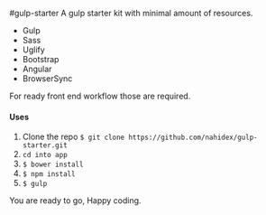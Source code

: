#gulp-starter
A gulp starter kit with minimal amount of resources.
- Gulp
- Sass
- Uglify
- Bootstrap
- Angular
- BrowserSync


For ready front end workflow those are required.

#### Uses
1. Clone the repo `$ git clone https://github.com/nahidex/gulp-starter.git`	
2. `cd into app`
3. `$ bower install`
4. `$ npm install`
5. `$ gulp`

You are ready to go, Happy coding. 
